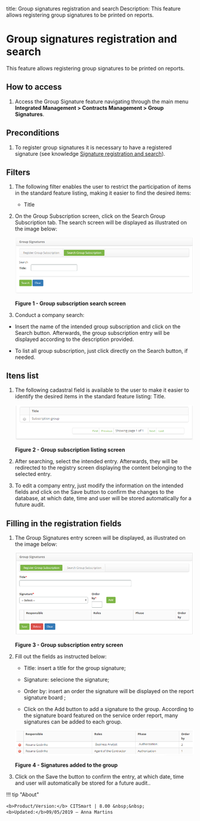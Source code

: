 title: Group signatures registration and search
Description: This feature allows registering group signatures to be printed on reports.

# Group signatures registration and search

This feature allows registering group signatures to be printed on reports.

How to access
-----------

1. Access the Group Signature feature navigating through the main menu **Integrated Management > Contracts Management > Group Signatures**.


Preconditions
------------

1. To register group signatures it is necessary to have a registered signature (see knowledge [Signature registration and search][1]).

Filters
------

1. The following filter enables the user to restrict the participation of items in the standard feature listing, making it easier to find the desired items:

   - Title

2. On the Group Subscription screen, click on the Search Group Subscription tab. The search screen will be displayed as illustrated on the image below:

    ![figure](images/group-1.png)
    
    **Figure 1 - Group subscription search screen**

3. Conduct a company search:

- Insert the name of the intended group subscription and click on the Search button. Afterwards, the group subscription entry will be displayed according to the description provided.

- To list all group subscription, just click directly on the Search button, if needed.

Itens list
----------

1. The following cadastral field is available to the user to make it easier to identify the desired items in the standard feature listing: Title.

    ![figure](images/group-2.png)
    
    **Figure 2 - Group subscription listing screen**

2. After searching, select the intended entry. Afterwards, they will be redirected to the registry screen displaying the content belonging to the selected entry.

3. To edit a company entry, just modify the information on the intended fields and click on the Save button to confirm the changes to the database, at which date, time and user will be stored automatically for a future audit.

Filling in the registration fields
----------------------------------

1. The Group Signatures entry screen will be displayed, as illustrated on the image below:

    ![Figure](images/group-3.png)
    
    **Figure 3 - Group subscription entry screen**

2. Fill out the fields as instructed below:

   - Title: insert a title for the group signature;
   
   - Signature: selecione the signature;
   
   - Order by: insert an order the signature will be displayed on the report signature board ;
   
   - Click on the Add button to add a signature to the group. According to the signature board featured on the service order report, many signatures can be added to each group.


   ![figure](images/group-4.png)
    
   **Figure 4 - Signatures added to the group**

3. Click on the Save the button to confirm the entry, at which date, time and user will automatically be stored for a future audit..


[1]:/en-us/citsmart-platform-7/additional-features/contract-management/configuration/signature.html

!!! tip "About"

    <b>Product/Version:</b> CITSmart | 8.00 &nbsp;&nbsp;
    <b>Updated:</b>09/05/2019 – Anna Martins
